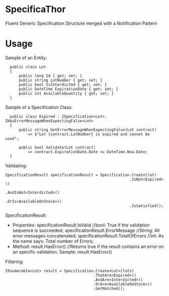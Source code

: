 # SpecificaThor
Fluent Generic Specification Structure merged with a Notification Pattern

# Usage

Sample of an Entity:

```
  public class Lot
  {
      public long Id { get; set; }
      public string LotNumber { get; set; }
      public bool IsInterdicted { get; set; }
      public DateTime ExpirationDate { get; set; }
      public int AvailableQuantity { get; set; }
  }
```

Sample of a Specification Class: 

```
  public class Expired : ISpecification<Lot>, IHasErrorMessageWhenExpectingFalse<Lot>
  {
      public string GetErrorMessageWhenExpectingFalse(Lot contract)
          => $"Lot {contract.LotNumber} is expired and connot be used";

      public bool Validate(Lot contract)
          => contract.ExpirationDate.Date <= DateTime.Now.Date;
  }
```
  
Validating:

```
SpecificationResult specificationResult = Specification.Create(lot)
                                                       .IsNot<Expired>()
                                                       .AndIsNot<Interdicted>()
                                                       .OrIs<AvailableOnStock>()
                                                       .IsSatisfied();
```

SpecificationResult:
 - Properties:
    specificationResult.IsValid //bool: True if the validation sequence is succeeded;
    specificationResult.ErrorMessage //String: All error messages concatenated;
    specificationResult.TotalOfErrors //int: As the name says: Total number of Errors;
 - Method:
    result.HasError<T>() //Returns true if the result contains an error on an specific validation. Sample: result.HasError<Expired>()
  
Filtering:

```
IEnumerable<Lot> result = Specification.Create<Lot>(lots)
                                       .ThatAre<Expired>()
                                       .AndAre<Interdicted>()
                                       .OrAre<AvailableOnStock>()
                                       .GetMatched();
```
